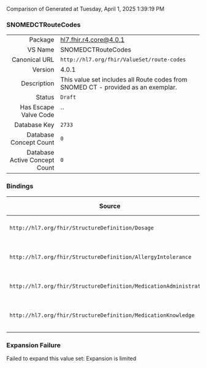 Comparison of 
Generated at Tuesday, April 1, 2025 1:39:19 PM

### SNOMEDCTRouteCodes

|      |     |
| ---: | --- |
| Package | hl7.fhir.r4.core@4.0.1 |
| VS Name | SNOMEDCTRouteCodes |
| Canonical URL | `http://hl7.org/fhir/ValueSet/route-codes` |
| Version | 4.0.1 |
| Description | This value set includes all Route codes from SNOMED CT - provided as an exemplar. |
| Status | `Draft` |
| Has Escape Valve Code | `` |
| Database Key | `2733` |
| Database Concept Count | `0` |
| Database Active Concept Count | `0` |
### Bindings

| Source | Element | Binding | Strength | Element Short |
| ------ | ------- | ------- | -------- | ------------- |
| `http://hl7.org/fhir/StructureDefinition/Dosage` | `Dosage.route` | `http://hl7.org/fhir/ValueSet/route-codes` | `Example` | How drug should enter body |
| `http://hl7.org/fhir/StructureDefinition/AllergyIntolerance` | `AllergyIntolerance.reaction.exposureRoute` | `http://hl7.org/fhir/ValueSet/route-codes` | `Example` | How the subject was exposed to the substance |
| `http://hl7.org/fhir/StructureDefinition/MedicationAdministration` | `MedicationAdministration.dosage.route` | `http://hl7.org/fhir/ValueSet/route-codes` | `Example` | Path of substance into body |
| `http://hl7.org/fhir/StructureDefinition/MedicationKnowledge` | `MedicationKnowledge.intendedRoute` | `http://hl7.org/fhir/ValueSet/route-codes` | `Example` | The intended or approved route of administration |

### Expansion Failure

Failed to expand this value set: Expansion is limited

